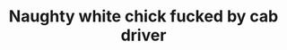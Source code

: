 ---
layout: post
title: Naughty white chick fucked by cab driver
duration: '06:54'
view: 250
rate: 2
video: 'http://fantasti.cc/embed/823143/'
category: 
 - busty
 - blonde
 - gorgeous
tags: 
 - sucked
 - fucked
priority: 0.9
changefreq: daily
---